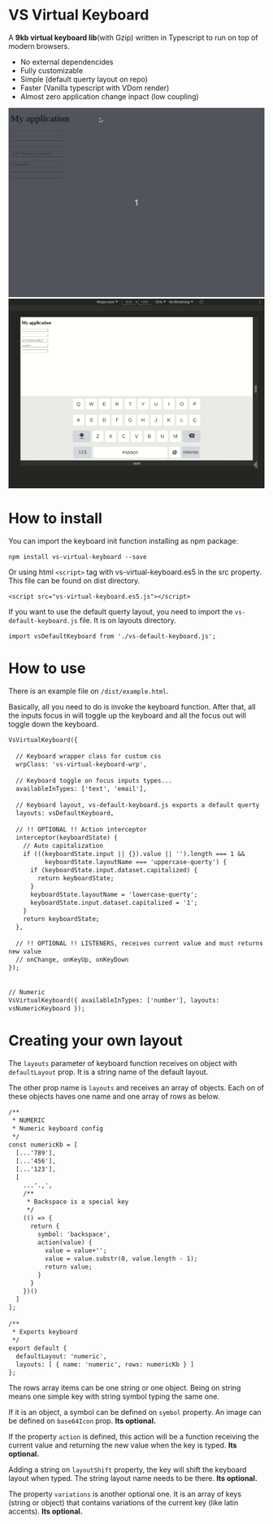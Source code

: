 
# VS Virtual Keyboard

A **9kb virtual keyboard lib**(with Gzip) written in Typescript to run on top of modern browsers.

 - No external dependencides
 - Fully customizable
 - Simple (default querty layout on repo)
 - Faster (Vanilla typescript with VDom render)
 - Almost zero application change inpact (low coupling)

![Alt text](docs/assets/demo1.gif "VS Virtual Keyboard")
![Alt text](docs/assets/demo2.gif "VS Virtual Keyboard")

# How to install

You can import the keyboard init function installing as npm package:

```
npm install vs-virtual-keyboard --save
```

Or using html ```<script>``` tag with vs-virtual-keyboard.es5 in the src property.
This file can be found on dist directory.

```
<script src="vs-virtual-keyboard.es5.js"></script>
```

If you want to use the default querty layout, you need to import the ```vs-default-keyboard.js```
file. It is on layouts directory.

```
import vsDefaultKeyboard from './vs-default-keyboard.js';
```


# How to use

There is an example file on ```/dist/example.html```.

Basically, all you need to do is invoke the keyboard function. After that, all the 
inputs focus in will toggle up the keyboard and all the focus out will toggle down
the keyboard.

```
VsVirtualKeyboard({

  // Keyboard wrapper class for custom css
  wrpClass: 'vs-virtual-keyboard-wrp',

  // Keyboard toggle on focus inputs types...
  availableInTypes: ['text', 'email'],

  // Keyboard layout, vs-default-keyboard.js exports a default querty
  layouts: vsDefaultKeyboard,

  // !! OPTIONAL !! Action interceptor
  interceptor(keyboardState) {
    // Auto capitalization
    if (((keyboardState.input || {}).value || '').length === 1 &&
          keyboardState.layoutName === 'uppercase-querty') {
      if (keyboardState.input.dataset.capitalized) {
        return keyboardState;
      }
      keyboardState.layoutName = 'lowercase-querty';
      keyboardState.input.dataset.capitalized = '1';
    }
    return keyboardState;
  },

  // !! OPTIONAL !! LISTENERS, receives current value and must returns new value
  // onChange, onKeyUp, onKeyDown
});


// Numeric
VsVirtualKeyboard({ availableInTypes: ['number'], layouts: vsNumericKeyboard });
```

# Creating your own layout

The ```layouts``` parameter of keyboard function receives on object with ```defaultLayout``` prop.
It is a string name of the default layout. 

The other prop name is ```layouts``` and receives an
array of objects. Each on of these objects haves one name and one array of rows as below.

```
/**
 * NUMERIC
 * Numeric keyboard config
 */
const numericKb = [
  [...'789'],
  [...'456'],
  [...'123'],
  [
    ...'.,',
    /**
     * Backspace is a special key
     */
    (() => {
      return {
        symbol: 'backspace',
        action(value) {
          value = value+'';
          value = value.substr(0, value.length - 1);
          return value;
        }
      }
    })()
  ]
];

/**
 * Exports keyboard
 */
export default {
  defaultLayout: 'numeric',
  layouts: [ { name: 'numeric', rows: numericKb } ]
};

```

The rows array items can be one string or one object. Being on string means one simple key
with string symbol typing the same one.


If it is an object, a symbol can be defined on ```symbol``` property. An image can be defined
on ```base64Icon``` prop.  **Its optional.**

If the property ```action``` is defined, this action will be a function receiving the current
value and returning the new value when the key is typed. **Its optional.**


Adding a string on ```layoutShift``` property, the key will shift the keyboard layout when
typed. The string layout name needs to be there. **Its optional.**


The property ```variations``` is another optional one. It is an array of keys (string or object)
that contains variations of the current key (like latin accents). **Its optional.**



